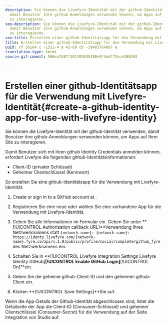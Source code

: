```yaml
---
description: Sie können die Livefyre-Identität mit der github-Identität verwenden,
  damit Benutzer ihre github-Anmeldungen verwenden können, um Apps auf Ihrer Site
  zu interagieren.
seo-description: Sie können die Livefyre-Identität mit der github-Identität verwenden,
  damit Benutzer ihre github-Anmeldungen verwenden können, um Apps auf Ihrer Site
  zu interagieren.
seo-title: Erstellen einer github-Identitätsapp für die Verwendung mit Livefyre-Identität
title: Erstellen einer github-Identitätsapp für die Verwendung mit Livefyre-Identität
uuid: cf 56164 c -1521-4 a 42-89 cb -39483764807 e
translation-type: tm+mt
source-git-commit: 566ea2587f101202045488e9f4edf73ece100293

---
```



# Erstellen einer github-Identitätsapp für die Verwendung mit Livefyre-Identität{#create-a-github-identity-app-for-use-with-livefyre-identity}

Sie können die Livefyre-Identität mit der github-Identität verwenden, damit Benutzer ihre github-Anmeldungen verwenden können, um Apps auf Ihrer Site zu interagieren.

Damit Benutzer sich mit ihren github Identity Credentials anmelden können, erfordert Livefyre die folgenden github-Identitätsinformationen:

* Client-ID (privater Schlüssel)
* Geheimer Clientschlüssel (Kennwort)

So erstellen Sie eine github-Identitätsapp für die Verwendung mit Livefyre-Identität:

1. Create or sign in to a GitHub account at [](https://github.com/settings/developers).
1. Registrieren Sie eine neue oder wählen Sie eine vorhandene App für die Verwendung mit Livefyre-Identität.
1. Geben Sie alle Informationen im Formular ein. Geben Sie unter **[!UICONTROL Authorization callback URL]**Verwendung Ihres Netzwerknamens statt `{network-name}: {network-name}: https://identy.livefyre.com/{network-name}.fyre.co/api/v.1.0/public/profile/social/complete/github_fyre`des Netzwerknamens ein.

1. Schalten Sie in **[!UICONTROL Livefyre Integration Settings Livefyre Identity GitHub]****[!UICONTROL Enable GitHub Login]****[!UICONTROL On]**ein.

1. Geben Sie die geheime github-Client-ID und den geheimen github-Client ein.
1. Klicken **[!UICONTROL Save Settings]**Sie auf.

Wenn die App-Details der Github-Identität abgeschlossen sind, listet die Detailseite der App die Client-ID (Consumer-Schlüssel) und geheimer Clientschlüssel (Consumer-Secret) für die Verwendung auf der Seite Integration von Studio auf.

